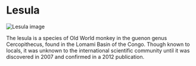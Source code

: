 
# Lesula

![Lesula image](https://images-wixmp-ed30a86b8c4ca887773594c2.wixmp.com/f/aa67a3ac-9666-402a-a623-f1961ce4f4db/dbk1myf-adab5d97-7cc3-4d41-9d90-36998b55650c.jpg/v1/fit/w_597,h_752,q_70,strp/lesula_by_willemsvdmerwe_dbk1myf-375w-2x.jpg?token=eyJ0eXAiOiJKV1QiLCJhbGciOiJIUzI1NiJ9.eyJzdWIiOiJ1cm46YXBwOjdlMGQxODg5ODIyNjQzNzNhNWYwZDQxNWVhMGQyNmUwIiwiaXNzIjoidXJuOmFwcDo3ZTBkMTg4OTgyMjY0MzczYTVmMGQ0MTVlYTBkMjZlMCIsIm9iaiI6W1t7ImhlaWdodCI6Ijw9NzUyIiwicGF0aCI6IlwvZlwvYWE2N2EzYWMtOTY2Ni00MDJhLWE2MjMtZjE5NjFjZTRmNGRiXC9kYmsxbXlmLWFkYWI1ZDk3LTdjYzMtNGQ0MS05ZDkwLTM2OTk4YjU1NjUwYy5qcGciLCJ3aWR0aCI6Ijw9NTk3In1dXSwiYXVkIjpbInVybjpzZXJ2aWNlOmltYWdlLm9wZXJhdGlvbnMiXX0.o_XId2uKHeqA1s3WWd4bJ6tWxseaswxXoJXYmOrC7lQ)

The lesula is a species of Old World monkey in the guenon genus Cercopithecus, found in the Lomami Basin of the Congo. Though known to locals, it was unknown to the international scientific community until it was discovered in 2007 and confirmed in a 2012 publication.
